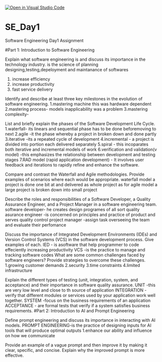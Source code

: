 [![Open in Visual Studio Code](https://classroom.github.com/assets/open-in-vscode-2e0aaae1b6195c2367325f4f02e2d04e9abb55f0b24a779b69b11b9e10269abc.svg)](https://classroom.github.com/online_ide?assignment_repo_id=15567805&assignment_repo_type=AssignmentRepo)
# SE_Day1
Software Engineering Day1 Assignment

#Part 1: Introduction to Software Engineering

Explain what software engineering is and discuss its importance in the technology industry.
is the science of planning designing,testing,depeloyment and maintanance of softwares
1. increase efficiency
2. increase productivity
3. fast service delivery

Identify and describe at least three key milestones in the evolution of software engineering.
1.mastering machine this was hardware dependent
2.mastering process- models inapplicability was a problem
3.mastering complexity-



List and briefly explain the phases of the Software Development Life Cycle.
1.waterfall- its linears and sequential phase has to be done beforemoving to next
2.agile -it the phase whereby a project in broken down and done partly
3.iterative -its a repeated cycle of development
4.incremental - a project is divided into portion each delivered separately
5.spiral - this incoparates both iterative and incremental models of work
6.verification and validation(v model) -this emphasizes the relationship between development and testing stages
7.RAD model (rapid application development) -  It involves user feedback and iterations to rapidly refine and enhance the software.


Compare and contrast the Waterfall and Agile methodologies. Provide examples of scenarios where each would be appropriate.
waterfall model a project is done one bit at and delivered as whole project as for agile model a large project is broken down into small project

Describe the roles and responsibilities of a Software Developer, a Quality Assurance Engineer, and a Project Manager in a software engineering team.
software developer- he creates design programes of all sort
quality asurance engineer -is concerned on principles and practice of product and serves quality control
project manager -assign task overseeing the team and evaluate their perfomance

Discuss the importance of Integrated Development Environments (IDEs) and Version Control Systems (VCS) in the software development process. Give examples of each.
IED - is asoftware that help programmer to code effeciently increasing productivity
VCS -is the practice to manage and tracking software codes
What are some common challenges faced by software engineers? Provide strategies to overcome these challenges.
1.growing customer demands
2.security
3.time constraints
4.limited infrastructure

Explain the different types of testing (unit, integration, system, and acceptance) and their importance in software quality assurance.
UNIT -this are very low level and close to th source of application
INTEGRATION - verify that different modules or services used by your application work well together.
SYSTEM -focus on the business requirements of an application
ACCEPTANCE - are formal tests that verify if a system satisfies business requirements.
#Part 2: Introduction to AI and Prompt Engineering


Define prompt engineering and discuss its importance in interacting with AI models.
PROMPT ENGINEERING-is the practice of designing inputs for AI tools that will produce optimal outputs
1.enhance our ability and influence on how we communicate

Provide an example of a vague prompt and then improve it by making it clear, specific, and concise. Explain why the improved prompt is more effective.
